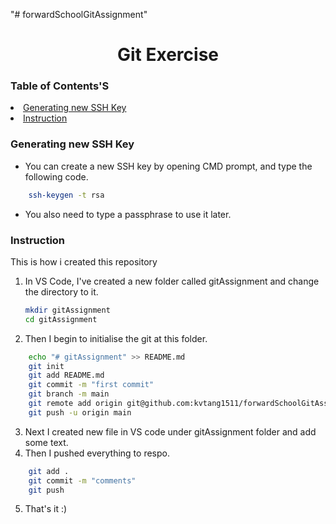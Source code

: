 "# forwardSchoolGitAssignment" 

<h1 align="center">Git Exercise</h1>

<!-- Table of Contents -->
### Table of Contents'S
<li>
    <a href="#Generating new SSH Key">Generating new SSH Key</a>
</li>
<li>
    <a href="#Instruction">Instruction</a>
</li>

<!-- Generating new SSH Key -->
### Generating new SSH Key
* You can create a new SSH key by opening CMD prompt, and type the following code.
```sh
    ssh-keygen -t rsa
``` 
* You also need to type a passphrase to use it later.

<!-- Instruction -->
### Instruction
This is how i created this repository

1. In VS Code, I've created a new folder called gitAssignment and change the directory to it.

    ```sh
    mkdir gitAssignment
    cd gitAssignment
    ```

2. Then I begin to initialise the git at this folder.

```sh
    echo "# gitAssignment" >> README.md
    git init
    git add README.md
    git commit -m "first commit"
    git branch -m main
    git remote add origin git@github.com:kvtang1511/forwardSchoolGitAssignment.git
    git push -u origin main
```
3. Next I created new file in VS code under gitAssignment folder and add some text.
4. Then I pushed everything to respo.

```sh
    git add .
    git commit -m "comments"
    git push
```

5. That's it :)